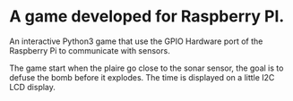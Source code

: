 # A game developed for Raspberry PI.

An interactive Python3 game that use the GPIO Hardware port of the Raspberry Pi to communicate with sensors.

The game start when the plaire go close to the sonar sensor, the goal is to defuse the bomb before it explodes. 
The time is displayed on a little I2C LCD display.
